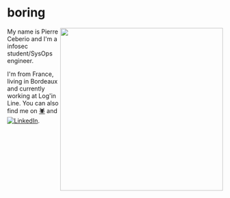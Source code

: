 # boring
<img align='right' src="https://github-readme-stats.vercel.app/api?username=PierreYnov&count_private=true&show_icons=true&theme=dark" width="380">

My name is Pierre Ceberio and I'm a infosec student/SysOps engineer. 

I'm from France, living in Bordeaux and currently working at Log'in Line.
You can also find me on [🕷][1] and [![LinkedIn][2.2]][2].

[1.2]: https://www.zupimages.net/up/20/47/lhcj.jpg (website icon without padding)
[2.2]: https://raw.githubusercontent.com/MartinHeinz/MartinHeinz/master/linkedin-3-16.png (LinkedIn icon without padding)

[1]: https://pierreceberio.com/
[2]: https://www.linkedin.com/in/pierre-ceberio/


<!--
**PierreYnov/PierreYnov** is a ✨ _special_ ✨ repository because its `README.md` (this file) appears on your GitHub profile.

Here are some ideas to get you started:

- 🔭 I’m currently working on ...
- 🌱 I’m currently learning ...
- 👯 I’m looking to collaborate on ...
- 🤔 I’m looking for help with ...
- 💬 Ask me about ...
- 📫 How to reach me: ...
- 😄 Pronouns: ...
- ⚡ Fun fact: ...
-->
